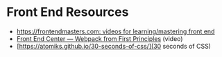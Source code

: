 # Front End Resources

* [https://frontendmasters.com: videos for learning/mastering front end](https://frontendmasters.com)
* [Front End Center — Webpack from First Principles](https://youtu.be/WQue1AN93YU) (video)
* [https://atomiks.github.io/30-seconds-of-css/](30 seconds of CSS)
